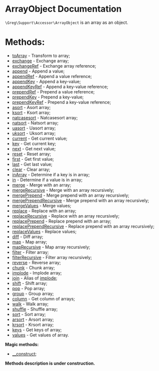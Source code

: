 # ArrayObject Documentation

`\Greg\Support\Accessor\ArrayObject` is an array as an object.

# Methods:

* [toArray](#toarray) - Transform to array;
* [exchange](#exchange) - Exchange array;
* [exchangeRef](#exchangeref) - Exchange array reference;
* [append](#append) - Append a value;
* [appendRef](#appendref) - Append a value reference;
* [appendKey](#appendkey) - Append a key-value;
* [appendKeyRef](#appendkeyref) - Append a key-value reference;
* [prependRef](#prependref) - Prepend a value reference;
* [prependKey](#prependkey) - Prepend a key-value;
* [prependKeyRef](#prependkeyref) - Prepend a key-value reference;
* [asort](#asort) - Asort array;
* [ksort](#ksort) - Ksort array;
* [natcasesort](#natcasesort) - Natcasesort array;
* [natsort](#natsort) - Natsort array;
* [uasort](#uasort) - Uasort array;
* [uksort](#uksort) - Uksort array;
* [current](#current) - Get current value;
* [key](#key) - Get current key;
* [next](#next) - Get next value;
* [reset](#reset) - Reset array;
* [first](#first) - Get first value;
* [last](#last) - Get last value;
* [clear](#clear) - Clear array;
* [inArray](#inarray) - Determine if a key is in array;
* [in](#in) - Determine if a value is in array;
* [merge](#merge) - Merge with an array;
* [mergeRecursive](#mergerecursive) - Merge with an array recursively;
* [mergePrepend](#mergeprepend) - Merge prepend with an array recursively;
* [mergePrependRecursive](#mergeprependrecursive) - Merge prepend with an array recursively;
* [mergeValues](#mergevalues) - Merge values;
* [replace](#replace) - Replace with an array;
* [replaceRecursive](#replacerecursive) - Replace with an array recursively;
* [replacePrepend](#replaceprepend) - Replace prepend with an array;
* [replacePrependRecursive](#replaceprependrecursive) - Replace prepend with an array recursively;
* [replaceValues](#replacevalues) - Replace values;
* [diff](#diff) - Diff array;
* [map](#map) - Map array;
* [mapRecursive](#maprecursive) - Map array recursively;
* [filter](#filter) - Filter array;
* [filterRecursive](#filterrecursive) - Filter array recursively;
* [reverse](#reverse) - Reverse array;
* [chunk](#chunk) - Chunk array;
* [implode](#implode) - Implode array;
* [join](#implode) - Alias of [implode](#implode);
* [shift](#implode) - Shift array;
* [pop](#pop) - Pop array;
* [group](#group) - Group array;
* [column](#column) - Get column of arrays;
* [walk](#walk) - Walk array;
* [shuffle](#shuffle) - Shuffle array;
* [sort](#sort) - Sort array;
* [arsort](#arsort) - Arsort array;
* [krsort](#krsort) - Krsort array;
* [keys](#keys) - Get keys of array;
* [values](#values) - Get values of array.

**Magic methods:**

* [__construct](#__construct);

**Methods description is under construction.**
